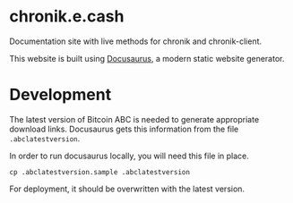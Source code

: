 # chronik.e.cash

Documentation site with live methods for chronik and chronik-client.

This website is built using [Docusaurus](https://docusaurus.io/), a modern static website generator.

# Development

The latest version of Bitcoin ABC is needed to generate appropriate download links. Docusaurus gets this information from the file `.abclatestversion`.

In order to run docusaurus locally, you will need this file in place.

`cp .abclatestversion.sample .abclatestversion`

For deployment, it should be overwritten with the latest version.
